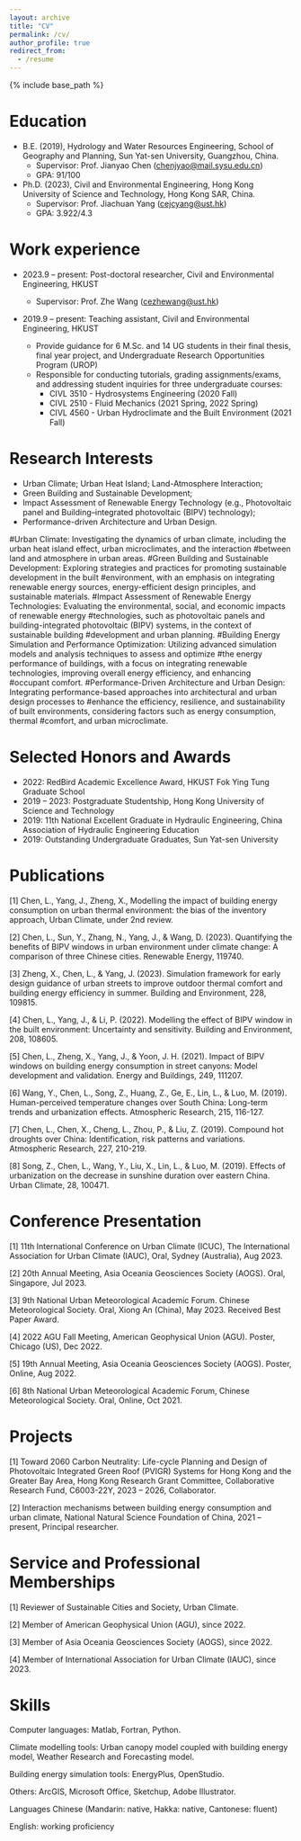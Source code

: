 ```yaml
---
layout: archive
title: "CV"
permalink: /cv/
author_profile: true
redirect_from:
  - /resume
---
```


{% include base_path %}

Education
======
* B.E. (2019), Hydrology and Water Resources Engineering, School of Geography and Planning, Sun Yat-sen University, Guangzhou, China.
  * Supervisor: Prof. Jianyao Chen (chenjyao@mail.sysu.edu.cn)
  * GPA: 91/100
* Ph.D. (2023), Civil and Environmental Engineering, Hong Kong University of Science and Technology, Hong Kong SAR, China.
  * Supervisor: Prof. Jiachuan Yang (cejcyang@ust.hk)
  * GPA: 3.922/4.3


Work experience
======
* 2023.9 – present: Post-doctoral researcher, Civil and Environmental Engineering, HKUST
  * Supervisor: Prof. Zhe Wang (cezhewang@ust.hk)

* 2019.9 – present: Teaching assistant, Civil and Environmental Engineering, HKUST
  * Provide guidance for 6 M.Sc. and 14 UG students in their final thesis, final year project, and Undergraduate Research Opportunities Program (UROP)
  * Responsible for conducting tutorials, grading assignments/exams, and addressing student inquiries for three undergraduate courses:
    * CIVL 3510 - Hydrosystems Engineering (2020 Fall)
    * CIVL 2510 - Fluid Mechanics (2021 Spring, 2022 Spring)
    * CIVL 4560 - Urban Hydroclimate and the Built Environment (2021 Fall)


Research Interests
======
  * Urban Climate; Urban Heat Island; Land-Atmosphere Interaction;
  * Green Building and Sustainable Development;
  * Impact Assessment of Renewable Energy Technology (e.g., Photovoltaic panel and Building–integrated photovoltaic (BIPV) technology);
  * Performance-driven Architecture and Urban Design.

#Urban Climate: Investigating the dynamics of urban climate, including the urban heat island effect, urban microclimates, and the interaction #between land and atmosphere in urban areas.
#Green Building and Sustainable Development: Exploring strategies and practices for promoting sustainable development in the built #environment, with an emphasis on integrating renewable energy sources, energy-efficient design principles, and sustainable materials.
#Impact Assessment of Renewable Energy Technologies: Evaluating the environmental, social, and economic impacts of renewable energy #technologies, such as photovoltaic panels and building-integrated photovoltaic (BIPV) systems, in the context of sustainable building #development and urban planning.
#Building Energy Simulation and Performance Optimization: Utilizing advanced simulation models and analysis techniques to assess and optimize #the energy performance of buildings, with a focus on integrating renewable technologies, improving overall energy efficiency, and enhancing #occupant comfort.
#Performance-Driven Architecture and Urban Design: Integrating performance-based approaches into architectural and urban design processes to #enhance the efficiency, resilience, and sustainability of built environments, considering factors such as energy consumption, thermal #comfort, and urban microclimate.

Selected Honors and Awards
======
* 2022:	RedBird Academic Excellence Award, HKUST Fok Ying Tung Graduate School
* 2019 – 2023: Postgraduate Studentship, Hong Kong University of Science and Technology
* 2019: 11th National Excellent Graduate in Hydraulic Engineering, China Association of Hydraulic Engineering Education
* 2019: Outstanding Undergraduate Graduates, Sun Yat-sen University


Publications
======
[1] Chen, L., Yang, J., Zheng, X., Modelling the impact of building energy consumption on urban thermal environment: the bias of the inventory approach, Urban Climate, under 2nd review.

[2] Chen, L., Sun, Y., Zhang, N., Yang, J., & Wang, D. (2023). Quantifying the benefits of BIPV windows in urban environment under climate change: A comparison of three Chinese cities. Renewable Energy, 119740.

[3] Zheng, X., Chen, L., & Yang, J. (2023). Simulation framework for early design guidance of urban streets to improve outdoor thermal comfort and building energy efficiency in summer. Building and Environment, 228, 109815.

[4] Chen, L., Yang, J., & Li, P. (2022). Modelling the effect of BIPV window in the built environment: Uncertainty and sensitivity. Building and Environment, 208, 108605.

[5] Chen, L., Zheng, X., Yang, J., & Yoon, J. H. (2021). Impact of BIPV windows on building energy consumption in street canyons: Model development and validation. Energy and Buildings, 249, 111207.

[6] Wang, Y., Chen, L., Song, Z., Huang, Z., Ge, E., Lin, L., & Luo, M. (2019). Human-perceived temperature changes over South China: Long-term trends and urbanization effects. Atmospheric Research, 215, 116-127.

[7] Chen, L., Chen, X., Cheng, L., Zhou, P., & Liu, Z. (2019). Compound hot droughts over China: Identification, risk patterns and variations. Atmospheric Research, 227, 210-219.

[8] Song, Z., Chen, L., Wang, Y., Liu, X., Lin, L., & Luo, M. (2019). Effects of urbanization on the decrease in sunshine duration over eastern China. Urban Climate, 28, 100471.



Conference Presentation
======
[1] 11th International Conference on Urban Climate (ICUC), The International Association for Urban Climate (IAUC), Oral, Sydney (Australia), Aug 2023.

[2] 20th Annual Meeting, Asia Oceania Geosciences Society (AOGS). Oral, Singapore, Jul 2023.

[3] 9th National Urban Meteorological Academic Forum. Chinese Meteorological Society. Oral, Xiong An (China), May 2023. Received Best Paper Award.

[4] 2022 AGU Fall Meeting, American Geophysical Union (AGU). Poster, Chicago (US), Dec 2022.

[5] 19th Annual Meeting, Asia Oceania Geosciences Society (AOGS). Poster, Online, Aug 2022.

[6] 8th National Urban Meteorological Academic Forum, Chinese Meteorological Society. Oral, Online, Oct 2021.


  
Projects
======
[1] Toward 2060 Carbon Neutrality: Life-cycle Planning and Design of Photovoltaic Integrated Green Roof (PVIGR) Systems for Hong Kong and the Greater Bay Area, Hong Kong Research Grant Committee, Collaborative Research Fund, C6003-22Y, 2023 – 2026, Collaborator.

[2] Interaction mechanisms between building energy consumption and urban climate, National Natural Science Foundation of China, 2021 – present, Principal researcher.



Service and Professional Memberships
======
[1] Reviewer of Sustainable Cities and Society, Urban Climate.

[2] Member of American Geophysical Union (AGU), since 2022.

[3] Member of Asia Oceania Geosciences Society (AOGS), since 2022. 

[4] Member of International Association for Urban Climate (IAUC), since 2023.


  
Skills
======
Computer languages: Matlab, Fortran, Python.

Climate modelling tools: Urban canopy model coupled with building energy model, Weather Research and Forecasting model.

Building energy simulation tools: EnergyPlus, OpenStudio. 

Others: ArcGIS, Microsoft Office, Sketchup, Adobe Illustrator.

Languages	Chinese (Mandarin: native, Hakka: native, Cantonese: fluent)

English: working proficiency
 
